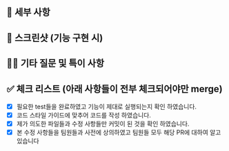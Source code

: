 ## 📍 세부 사항

## 📸 스크린샷 (기능 구현 시)

## 🙋‍♀️ 기타 질문 및 특이 사항

## ✅ 체크 리스트 (아래 사항들이 전부 체크되어야만 merge)

- [x] 필요한 test들을 완료하였고 기능이 제대로 실행되는지 확인 하였습니다.
- [x] 코드 스타일 가이드에 맞추어 코드를 작성 하였습니다.
- [x] 제가 의도한 파일들과 수정 사항들만 커밋이 된 것을 확인 하였습니다.
- [x] 본 수정 사항들을 팀원들과 사전에 상의하였고 팀원들 모두 해당 PR에 대하여 알고 있습니다

